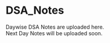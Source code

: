 # DSA_Notes
 Daywise DSA Notes are uploaded here.<br/>
 Next Day Notes will be uploaded soon.<br/>
 </br> <br/>
 </br> <br/>
 </br> <br/>
